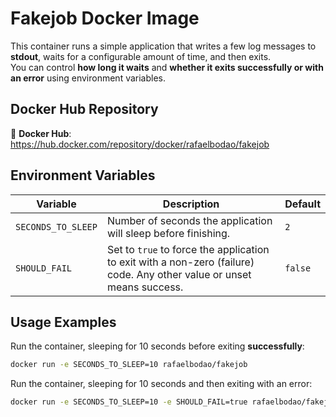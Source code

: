 # Fakejob Docker Image

This container runs a simple application that writes a few log messages to **stdout**, waits for a configurable amount of time, and then exits.  
You can control **how long it waits** and **whether it exits successfully or with an error** using environment variables.

## Docker Hub Repository

🐳 **Docker Hub**: https://hub.docker.com/repository/docker/rafaelbodao/fakejob

## Environment Variables

| Variable          | Description                                                                 | Default |
|-------------------|-----------------------------------------------------------------------------|---------|
| `SECONDS_TO_SLEEP`| Number of seconds the application will sleep before finishing.               | `2`     |
| `SHOULD_FAIL`     | Set to `true` to force the application to exit with a non-zero (failure) code. Any other value or unset means success. | `false` |

## Usage Examples

Run the container, sleeping for 10 seconds before exiting **successfully**:
```bash
docker run -e SECONDS_TO_SLEEP=10 rafaelbodao/fakejob
```

Run the container, sleeping for 10 seconds and then exiting with an error:
```bash
docker run -e SECONDS_TO_SLEEP=10 -e SHOULD_FAIL=true rafaelbodao/fakejob
```
